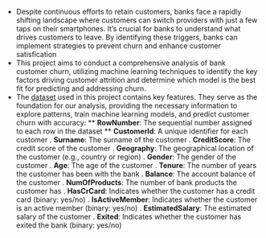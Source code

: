 * Despite continuous efforts to retain customers, banks face a rapidly shifting landscape where customers can switch providers with just a few taps on their smartphones. It’s crucial for banks to understand what drives customers to leave. By identifying these triggers, banks can implement strategies to prevent churn and enhance customer satisfication
* This project aims to conduct a comprehensive analysis of bank customer churn, utilizing machine learning techniques to identify the key factors driving customer attrition and determine which model is the best fit for predicting and addressing churn.
* The [dataset](https://www.kaggle.com/datasets/saurabhbadole/bank-customer-churn-prediction-dataset) used in this project contains key features. They serve as the foundation for our analysis, providing the necessary information to explore patterns, train machine learning models, and predict customer churn with accuracy:
**  **RowNumber**: The sequential number assigned to each row in the dataset
** **CustomerId**: A unique identifier for each customer
. **Surname**: The surname of the customer
. **CreditScore**: The credit score of the customer
. **Geography**: The geographical location of the customer (e.g., country or region)
. **Gender**: The gender of the customer
. **Age**: The age of the customer
. **Tenure**: The number of years the customer has been with the bank
. **Balance**: The account balance of the customer
. **NumOfProducts**: The number of bank products the customer has
. **HasCrCard**: Indicates whether the customer has a credit card (binary: yes/no)
. **IsActiveMember**: Indicates whether the customer is an active member (binary: yes/no)
. **EstimatedSalary**: The estimated salary of the customer
. **Exited**: Indicates whether the customer has exited the bank (binary: yes/no)

